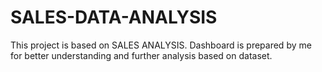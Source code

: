 # SALES-DATA-ANALYSIS
This project is based on SALES ANALYSIS. Dashboard is prepared by me for better understanding and further analysis based on dataset.
